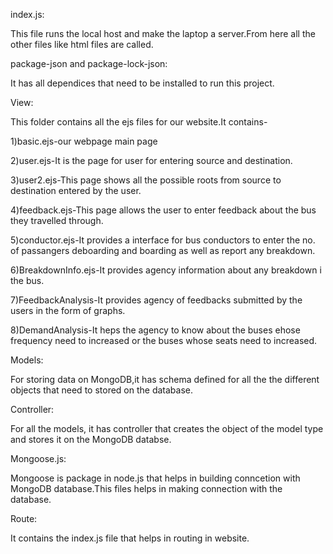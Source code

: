 index.js:

This file runs the local host and make the laptop a server.From here all the other files like html files are called.

package-json and package-lock-json:

It has all dependices that need to be installed to run this project.

View:

This folder contains all the ejs files for our website.It contains-

1)basic.ejs-our webpage main page

2)user.ejs-It is the page for user for entering source and destination.

3)user2.ejs-This page shows all the possible roots from source to destination entered by the user.

4)feedback.ejs-This page allows the user to enter feedback about the bus they travelled through.

5)conductor.ejs-It provides a interface for bus conductors to enter the no. of passangers deboarding and boarding as well as report any breakdown.

6)BreakdownInfo.ejs-It provides agency information about any breakdown i the bus.

7)FeedbackAnalysis-It provides agency of feedbacks submitted by the users in the form of graphs.

8)DemandAnalysis-It heps the agency to know about the buses ehose frequency need to increased or the buses whose seats need to increased.

Models:

For storing data on MongoDB,it has schema defined for all the the different objects that need to stored on the database.

Controller:

For all the models, it has controller that creates the object of the model type and stores it on the MongoDB databse.

Mongoose.js:

Mongoose is package in node.js that helps in building conncetion with MongoDB database.This files helps in making connection with the database.

Route:

It contains the index.js file that helps in routing in website.
